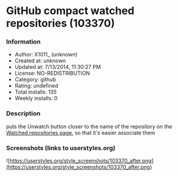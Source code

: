 # GitHub compact watched repositories (103370)

### Information
- Author: X1011_ (unknown)
- Created at: unknown
- Updated at: 7/13/2014, 11:30:27 PM
- License: NO-REDISTRIBUTION
- Category: github
- Rating: undefined
- Total installs: 135
- Weekly installs: 0


### Description
puts the Unwatch button closer to the name of the repository on the <a href='https://github.com/watching'>Watched repositories page</a>, so that it's easier associate them


### Screenshots (links to userstyles.org)
![https://userstyles.org/style_screenshots/103370_after.png](https://userstyles.org/style_screenshots/103370_after.png)


